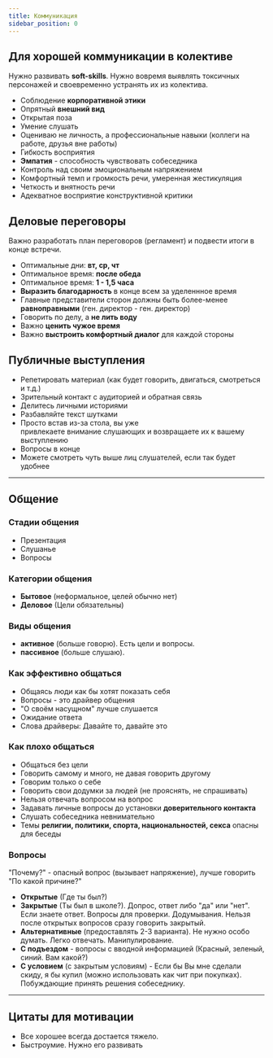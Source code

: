 ```yaml
---
title: Коммуникация
sidebar_position: 0
---
```


## Для хорошей коммуникации в колективе

Нужно развивать **soft-skills**. Нужно вовремя выявлять токсичных персонажей и своевременно устранять их из колектива.

- Соблюдение **корпоративной этики**
- Опрятный **внешний вид**
- Открытая поза
- Умение слушать
- Оцениваю не личность, а профессиональные навыки (коллеги на работе, друзья вне работы)
- Гибкость восприятия
- **Эмпатия** - способность чувствовать собеседника
- Контроль над своим эмоциональным напряжением
- Комфортный темп и громкость речи, умеренная жестикуляция
- Четкость и внятность речи
- Адекватное восприятие конструктивной критики

## Деловые переговоры

Важно разработать план переговоров (регламент) и подвести итоги в конце встречи.

- Оптимальные дни: **вт, ср, чт**
- Оптимальное время: **после обеда**
- Оптимальное время: **1 - 1,5 часа**
- **Выразить благодарность** в конце всем за уделеннное время
- Главные представители сторон должны быть более-менее **равноправными** (ген. директор - ген. директор)
- Говорить по делу, а **не лить воду**
- Важно **ценить чужое время**
- Важно **выстроить комфортный диалог** для каждой стороны


## Публичные выступления

- Репетировать материал (как будет говорить, двигаться, смотреться и т.д.)
- Зрительный контакт с аудиторией и обратная связь
- Делитесь личными историями
- Разбавляйте текст шутками
- Просто встав из-за стола, вы уже привлекаете внимание слушающих и возвращаете их к вашему выступлению
- Вопросы в конце
- Можете смотреть чуть выше лиц слушателей, если так будет удобнее


***

## Общение

### Стадии общения

- Презентация
- Слушанье 
- Вопросы

### Категории общения

- **Бытовое** (неформальное, целей обычно нет)
- **Деловое** (Цели обязательны)

### Виды общения

- **активное** (больше говорю). Есть цели и вопросы.
- **пассивное** (больше слушаю). 

### Как эффективно общаться

- Общаясь люди как бы хотят показать себя
- Вопросы - это драйвер общения
- "О своём насущном" лучше слушается
- Ожидание ответа
- Слова драйверы: Давайте то, давайте это

### Как плохо общаться

- Общаться без цели
- Говорить самому и много, не давая говорить другому
- Говорим только о себе
- Говорить свои додумки за людей (не прояснять, не спрашивать)
- Нельзя отвечать вопросом на вопрос
- Задавать личные вопросы до установки **доверительного контакта**
- Слушать собеседника невнимательно
- Темы  **религии, политики, спорта, национальностей, секса** опасны для беседы

### Вопросы

"Почему?" - опасный вопрос (вызывает напряжение), лучше говорить "По какой причине?"

- **Открытые** (Где ты был?)
- **Закрытые** (Ты был в школе?). Допрос, ответ либо "да" или "нет". Если знаете ответ. Вопросы для проверки. Додумывания. Нельзя после открытых вопросов сразу говорить закрытый.
- **Альтернативные** (предоставлять 2-3 варианта). Не нужно особо думать. Легко отвечать. Манипулирование.
- **С подъездом** - вопросы с вводной информацией (Красный, зеленый, синий. Вам какой?)
- **С условием** (с закрытым условиям) - Если бы Вы мне сделали скиду, я бы купил (можно использовать как чит при покупках). Побуждающие принять решения собеседнику.

---

## Цитаты для мотивации

- Все хорошее всегда достается тяжело.
- Быстроумие. Нужно его развивать
